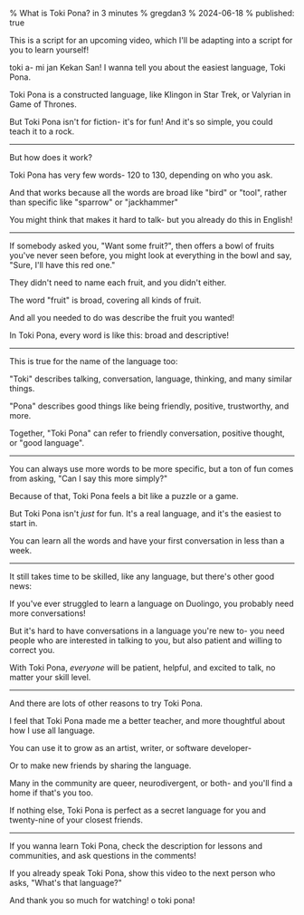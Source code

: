 % What is Toki Pona? in 3 minutes
% gregdan3
% 2024-06-18
% published: true

This is a script for an upcoming video, which I'll be adapting into a script for you to learn yourself!

<!-- cut -->

toki a- mi jan Kekan San! I wanna tell you about the easiest language, Toki Pona.

<!-- anim: tokipona logo appears to right, fades out before next line -->

Toki Pona is a constructed language, like Klingon in Star Trek, or Valyrian in Game of Thrones.

<!-- anim: klingon logo slides in from above -->
<!-- anim: star trek logo slides in from above, right of klingon logo -->
<!-- anim: Valyrian logo slides in from below -->
<!-- anim: game of thrones logo? slides in from below, right of Valyrian logo -->

But Toki Pona isn't for fiction- it's for fun! And it's so simple, you could teach it to a rock.

<!-- anim: rock falls into ?hand? ?right of frame? -->
<!-- sfx: on rock landing, minecraft stone place -->

---

But how does it work?

<!-- sfx: rock ?fades out? with minecraft stone breaking -->

Toki Pona has very few words- 120 to 130, depending on who you ask.

And that works because all the words are broad like "bird" or "tool", rather than specific like "sparrow" or "jackhammer"

<!-- anim: waso sitelen pona fades in -->
<!-- sfx: pencil drawing sound -->

<!-- anim: ilo sitelen pona fades in -->
<!-- sfx: pencil drawing sound -->

<!-- anim: sparrow flies in from right -->
<!-- sfx: sparrow chirps once -->

<!-- anim: jackhammer falls in -->
<!-- sfx: dull jackhammer sound for a quarter second or less -->

<!-- idea: jackhammer falls onto stone, breaking it? -->

You might think that makes it hard to talk- but you already do this in English!

---

If somebody asked you, "Want some fruit?", then offers a bowl of fruits you've never seen before, you might look at everything in the bowl and say, "Sure, I'll have this red one."

<!-- anim: "want some fruit?" bowl, giving hands fade forward with bowl -->

They didn't need to name each fruit, and you didn't either.

The word "fruit" is broad, covering all kinds of fruit.

<!-- anim: many random fruits appear -->
<!-- sfx: pop sound with each -->

And all you needed to do was describe the fruit you wanted!

In Toki Pona, every word is like this: broad and descriptive!

---

This is true for the name of the language too:

"Toki" describes talking, conversation, language, thinking, and many similar things.

<!-- anim: talking emoji, two people talking, "language stock photo", thinking emoji -->
<!-- anim: "many similar things" prayer, dial-up internet, instant messaging, more? -->

"Pona" describes good things like being friendly, positive, trustworthy, and more.

<!-- anim: TODO: no idea -->

Together, "Toki Pona" can refer to friendly conversation, positive thought, or "good language".

<!-- idea: show each sitelen pona "toki" and "pona" near each word? combine them into 
logo on the last line? -->

---

You can always use more words to be more specific, but a ton of fun comes from asking, "Can I say this more simply?"

Because of that, Toki Pona feels a bit like a puzzle or a game.

<!-- anim: puzzle or game -->
<!-- sfx: board game pieces sloshing in a box -->

But Toki Pona isn't _just_ for fun. It's a real language, and it's the easiest to start in.

You can learn all the words and have your first conversation in less than a week.

---

It still takes time to be skilled, like any language, but there's other good news:

If you've ever struggled to learn a language on Duolingo, you probably need more conversations!

<!-- anim: "on duolingo" bird shows up right of screen -->
<!-- anim: after "more conversations" bird slides off quickly -->
<!-- sfx: bird squawk on slide off -->
<!-- sfx: metallic crash sound shortly after squawk -->

But it's hard to have conversations in a language you're new to- you need people who are interested in talking to you, but also patient and willing to correct you.

With Toki Pona, _everyone_ will be patient, helpful, and excited to talk, no matter your skill level.

<!-- sfx: mario maker applause, cheering?  -->

---

And there are lots of other reasons to try Toki Pona.

I feel that Toki Pona made me a better teacher, and more thoughtful about how I use all language.

You can use it to grow as an artist, writer, or software developer-

<!-- anim: paint swatch -->
<!-- anim: pencil and paper -->
<!-- anim: entire computer -->

Or to make new friends by sharing the language.

Many in the community are queer, neurodivergent, or both- and you'll find a home if that's you too.

If nothing else, Toki Pona is perfect as a secret language for you and twenty-nine of your closest friends.

---

If you wanna learn Toki Pona, check the description for lessons and communities, and ask questions in the comments!

<!-- anim: link communities? lessons? -->

If you already speak Toki Pona, show this video to the next person who asks, "What's that language?"

<!-- anim: thinking person? -->

And thank you so much for watching! o toki pona!

<!-- anim: fadeout -->
<!-- anim: fadein -->
